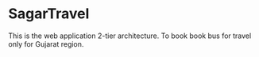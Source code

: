 # SagarTravel
This is the web application 2-tier architecture. To book book bus for travel only for Gujarat region.
